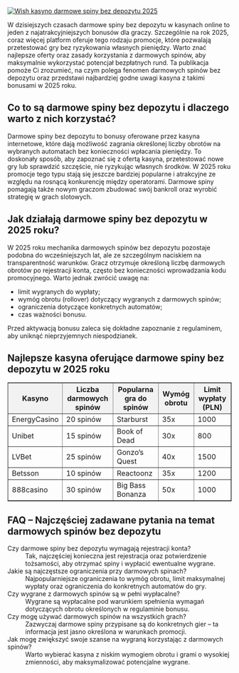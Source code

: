 [![Wish kasyno darmowe spiny bez depozytu 2025](https://123-caf.pages.dev/gitsignup.png)](https://vrmoo.ru/Bt82HjjY)

<div> <p>W dzisiejszych czasach darmowe spiny bez depozytu w kasynach online to jeden z najatrakcyjniejszych bonusów dla graczy. Szczególnie na rok 2025, coraz więcej platform oferuje tego rodzaju promocje, które pozwalają przetestować gry bez ryzykowania własnych pieniędzy. Warto znać najlepsze oferty oraz zasady korzystania z darmowych spinów, aby maksymalnie wykorzystać potencjał bezpłatnych rund. Ta publikacja pomoże Ci zrozumieć, na czym polega fenomen darmowych spinów bez depozytu oraz przedstawi najbardziej godne uwagi kasyna z takimi bonusami w 2025 roku.</p>  <h2>Co to są darmowe spiny bez depozytu i dlaczego warto z nich korzystać?</h2> <p>Darmowe spiny bez depozytu to bonusy oferowane przez kasyna internetowe, które dają możliwość zagrania określonej liczby obrotów na wybranych automatach bez konieczności wpłacania pieniędzy. To doskonały sposób, aby zapoznać się z ofertą kasyna, przetestować nowe gry lub sprawdzić szczęście, nie ryzykując własnych środków. W 2025 roku promocje tego typu stają się jeszcze bardziej popularne i atrakcyjne ze względu na rosnącą konkurencję między operatorami. Darmowe spiny pomagają także nowym graczom zbudować swój bankroll oraz wyrobić strategię w grach slotowych.</p>  <h2>Jak działają darmowe spiny bez depozytu w 2025 roku?</h2> <p>W 2025 roku mechanika darmowych spinów bez depozytu pozostaje podobna do wcześniejszych lat, ale ze szczególnym naciskiem na transparentność warunków. Gracz otrzymuje określoną liczbę darmowych obrotów po rejestracji konta, często bez konieczności wprowadzania kodu promocyjnego. Warto jednak zwrócić uwagę na:</p> <ul>   <li>limit wygranych do wypłaty;</li>   <li>wymóg obrotu (rollover) dotyczący wygranych z darmowych spinów;</li>   <li>ograniczenia dotyczące konkretnych automatów;</li>   <li>czas ważności bonusu.</li> </ul> <p>Przed aktywacją bonusu zaleca się dokładne zapoznanie z regulaminem, aby uniknąć nieprzyjemnych niespodzianek.</p>  <h2>Najlepsze kasyna oferujące darmowe spiny bez depozytu w 2025 roku</h2> <table border="1" cellpadding="6" cellspacing="0" style="border-collapse: collapse; width: 100%;">   <thead>     <tr style="background-color: #f2f2f2;">       <th>Kasyno</th>       <th>Liczba darmowych spinów</th>       <th>Popularna gra do spinów</th>       <th>Wymóg obrotu</th>       <th>Limit wypłaty (PLN)</th>     </tr>   </thead>   <tbody>     <tr>       <td>EnergyCasino</td>       <td>20 spinów</td>       <td>Starburst</td>       <td>35x</td>       <td>1000</td>     </tr>     <tr>       <td>Unibet</td>       <td>15 spinów</td>       <td>Book of Dead</td>       <td>30x</td>       <td>800</td>     </tr>     <tr>       <td>LVBet</td>       <td>25 spinów</td>       <td>Gonzo’s Quest</td>       <td>40x</td>       <td>1500</td>     </tr>     <tr>       <td>Betsson</td>       <td>10 spinów</td>       <td>Reactoonz</td>       <td>35x</td>       <td>1200</td>     </tr>     <tr>       <td>888casino</td>       <td>30 spinów</td>       <td>Big Bass Bonanza</td>       <td>50x</td>       <td>1000</td>     </tr>   </tbody> </table>  <h2>FAQ – Najczęściej zadawane pytania na temat darmowych spinów bez depozytu</h2> <dl>   <dt>Czy darmowe spiny bez depozytu wymagają rejestracji konta?</dt>   <dd>Tak, najczęściej konieczna jest rejestracja oraz potwierdzenie tożsamości, aby otrzymać spiny i wypłacić ewentualne wygrane.</dd>    <dt>Jakie są najczęstsze ograniczenia przy darmowych spinach?</dt>   <dd>Najpopularniejsze ograniczenia to wymóg obrotu, limit maksymalnej wypłaty oraz ograniczenia do konkretnych automatów do gry.</dd>    <dt>Czy wygrane z darmowych spinów są w pełni wypłacalne?</dt>   <dd>Wygrane są wypłacalne pod warunkiem spełnienia wymagań dotyczących obrotu określonych w regulaminie bonusu.</dd>    <dt>Czy mogę używać darmowych spinów na wszystkich grach?</dt>   <dd>Zazwyczaj darmowe spiny przypisane są do konkretnych gier – ta informacja jest jasno określona w warunkach promocji.</dd>    <dt>Jak mogę zwiększyć swoje szanse na wygraną korzystając z darmowych spinów?</dt>   <dd>Warto wybierać kasyna z niskim wymogiem obrotu i grami o wysokiej zmienności, aby maksymalizować potencjalne wygrane.</dd> </dl> </div>
